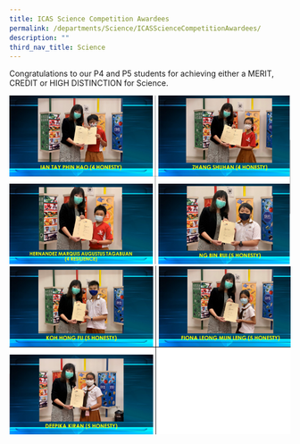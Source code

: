 ```yaml
---
title: ICAS Science Competition Awardees
permalink: /departments/Science/ICASScienceCompetitionAwardees/
description: ""
third_nav_title: Science
---
```

Congratulations to our P4 and P5 students for achieving either a MERIT, CREDIT or HIGH DISTINCTION for Science.

<img src="/images/science1.png" alt="ICAS Science Competition Awardees">
<img src="/images/science2.png" alt="ICAS Science Competition Awardees">
